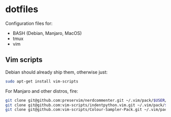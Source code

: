 # dotfiles
Configuration files for:
- BASH (Debian, Manjaro, MacOS)
- tmux
- vim

## Vim scripts
Debian should already ship them, otherwise just:
```bash
sudo apt-get install vim-scripts
```

For Manjaro and other distros, fire:
```bash
git clone git@github.com:preservim/nerdcommenter.git ~/.vim/pack/$USER/opt/nerd-commenter
git clone git@github.com:vim-scripts/indentpython.vim.git ~/.vim/pack/$USER/opt/python-indent
git clone git@github.com:vim-scripts/Colour-Sampler-Pack.git ~/.vim/pack/$USER/opt/color_sampler_pack
```

